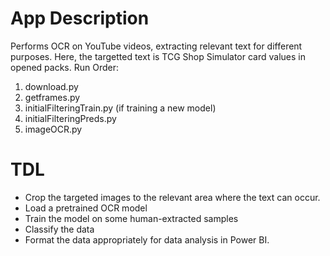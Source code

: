 # App Description
Performs OCR on YouTube videos, extracting relevant text for different purposes. Here, the targetted text is TCG Shop Simulator card values in opened packs. 
Run Order:
1. download.py
2. getframes.py
3. initialFilteringTrain.py (if training a new model)
4. initialFilteringPreds.py
5. imageOCR.py
# TDL 
* Crop the targeted images to the relevant area where the text can occur.
* Load a pretrained OCR model
* Train the model on some human-extracted samples
* Classify the data
* Format the data appropriately for data analysis in Power BI.
